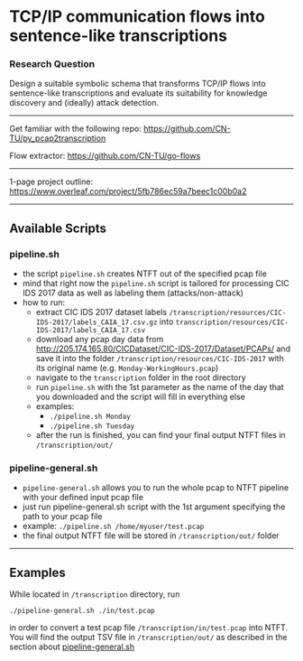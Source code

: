# TCP/IP communication flows into sentence-like transcriptions
### Research Question
Design a suitable symbolic schema that transforms TCP/IP flows into sentence-like transcriptions
and evaluate its suitability for knowledge discovery and (ideally) attack detection.

---

Get familiar with the following repo: https://github.com/CN-TU/py_pcap2transcription

Flow extractor: https://github.com/CN-TU/go-flows

---

1-page project outline: https://www.overleaf.com/project/5fb786ec59a7beec1c00b0a2


--------------------------

## Available Scripts

### pipeline.sh
- the script `pipeline.sh` creates NTFT out of the specified pcap file
- mind that right now the `pipeline.sh` script is tailored for processing CIC IDS 2017 data as well as
  labeling them (attacks/non-attack)
- how to run:
  - extract CIC IDS 2017 dataset labels `/transcription/resources/CIC-IDS-2017/labels_CAIA_17.csv.gz` into `transcription/resources/CIC-IDS-2017/labels_CAIA_17.csv`
  - download any pcap day data from http://205.174.165.80/CICDataset/CIC-IDS-2017/Dataset/PCAPs/ and save it into 
    the folder `/transcription/resources/CIC-IDS-2017` with its original name (e.g. `Monday-WorkingHours.pcap`)
  - navigate to the `transcription` folder in the root directory 
  - run `pipeline.sh` with the 1st parameter as the name of the day that you downloaded and the script will fill in everything else
  - examples: 
    - `./pipeline.sh Monday`
    - `./pipeline.sh Tuesday`
  - after the run is finished, you can find your final output NTFT files in `/transcription/out/`


### pipeline-general.sh

- `pipeline-general.sh` allows you to run the whole pcap to NTFT pipeline with your defined input pcap file
- just run pipeline-general.sh script with the 1st argument specifying the path to your pcap file
- example: `./pipeline.sh /home/myuser/test.pcap`
- the final output NTFT file will be stored in `/transcription/out/` folder

---

## Examples

While located in `/transcription` directory, run

```shell
./pipeline-general.sh ./in/test.pcap
```

in order to convert a test pcap file `/transcription/in/test.pcap` into NTFT.
You will find the output TSV file in `/transcription/out/` as described in the section
about [pipeline-general.sh](#pipeline-generalsh)
